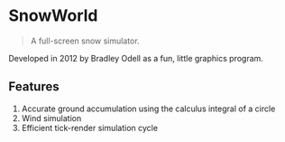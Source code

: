 # SnowWorld
> A full-screen snow simulator.

Developed in 2012 by Bradley Odell as a fun, little graphics program.

## Features

1. Accurate ground accumulation using the calculus integral of a circle
1. Wind simulation
1. Efficient tick-render simulation cycle
